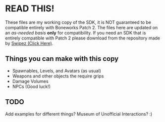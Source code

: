 # READ THIS!  
These files are my working copy of the SDK, it is NOT guaranteed to be compatible entirely with Boneworks Patch 2. The files here are updated on an *as-needed basis* **only** for compatibility. If you need an SDK that is entirely compatible with Patch 2 please download from the repository made by [Swipez (Click Here)](https://github.com/notnotnotswipez/Marrow-ExtendedSDK-PATCH-2).  
## Things you can make with this copy  
- Spawnables, Levels, and Avatars (as usual)  
- Weapons and other objects the require grips  
- Damage Volumes  
- NPCs (Good luck!)  
## TODO
Add examples for different things?
Museum of Unofficial Interactions? :)